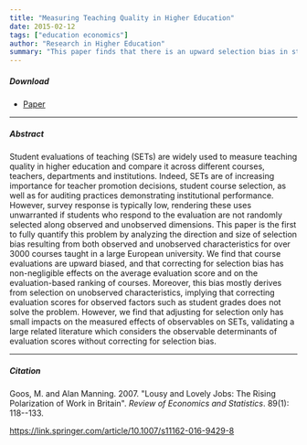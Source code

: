 ```yaml
---
title: "Measuring Teaching Quality in Higher Education" 
date: 2015-02-12
tags: ["education economics"]
author: "Research in Higher Education"
summary: "This paper finds that there is an upward selection bias in students' course evaluations, and that correcting for this bias has non-negligible effects on the average evaluation score and on the evaluation-based ranking of courses. However, we find that adjusting for selection only has small impacts on the measured effects of observables on course evaluations, validating a large related literature which considers the observable determinants of evaluation scores without correcting for selection bias."
---
```


##### Download

+ [Paper](/7.pdf)
---

##### Abstract

Student evaluations of teaching (SETs) are widely used to measure teaching quality in higher education and compare it across different courses, teachers, departments and institutions. Indeed, SETs are of increasing importance for teacher promotion decisions, student course selection, as well as for auditing practices demonstrating institutional performance. However, survey response is typically low, rendering these uses unwarranted if students who respond to the evaluation are not randomly selected along observed and unobserved dimensions. This paper is the first to fully quantify this problem by analyzing the direction and size of selection bias resulting from both observed and unobserved characteristics for over 3000 courses taught in a large European university. We find that course evaluations are upward biased, and that correcting for selection bias has non-negligible effects on the average evaluation score and on the evaluation-based ranking of courses. Moreover, this bias mostly derives from selection on unobserved characteristics, implying that correcting evaluation scores for observed factors such as student grades does not solve the problem. However, we find that adjusting for selection only has small impacts on the measured effects of observables on SETs, validating a large related literature which considers the observable determinants of evaluation scores without correcting for selection bias.

---

##### Citation

Goos, M. and Alan Manning. 2007. "Lousy and Lovely Jobs: The Rising Polarization of Work in Britain". *Review of Economics and Statistics*. 89(1): 118--133. 

https://link.springer.com/article/10.1007/s11162-016-9429-8 
